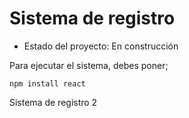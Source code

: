 <h1> Sistema de registro</h1>

- Estado del proyecto: En construcción

Para ejecutar el sistema, debes poner;

```npm install react```

Sistema de registro 2
